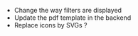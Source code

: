 - Change the way filters are displayed
- Update the pdf template in the backend
- Replace icons by SVGs ?